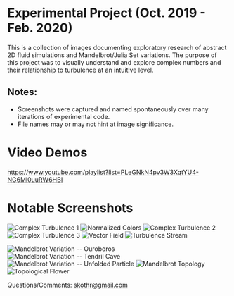 # Experimental Project (Oct. 2019 - Feb. 2020)
This is a collection of images documenting exploratory research of abstract 2D fluid simulations and Mandelbrot/Julia Set variations.
The purpose of this project was to visually understand and explore complex numbers and their relationship to turbulence at an intuitive level. 

## Notes:
* Screenshots were captured and named spontaneously over many iterations of experimental code.
* File names may or may not hint at image significance.

# Video Demos
https://www.youtube.com/playlist?list=PLeGNkN4pv3W3XqtYU4-NG6Ml0uuRW6HBI

# Notable Screenshots
![Complex Turbulence 1](https://raw.githubusercontent.com/skothr/fluid-experiments/master/fluid-simulations/experimental-complex-fluid/fluid-turbulance11.png)
![Normalized Colors](https://raw.githubusercontent.com/skothr/fluid-experiments/master/fluid-simulations/experimental-complex-fluid/complex-fluid-log-normalized1.png)
![Complex Turbulence 2](https://raw.githubusercontent.com/skothr/fluid-experiments/master/fluid-simulations/experimental-complex-fluid/fluid-turbulance14.png)
![Complex Turbulence 3](https://raw.githubusercontent.com/skothr/fluid-experiments/master/fluid-simulations/experimental-complex-fluid/complex-fluid-vortex3.png)
![Vector Field](https://raw.githubusercontent.com/skothr/fluid-experiments/master/fluid-simulations/navier-stokes-fluid/fluid-vector-field.png)
![Turbulence Stream](https://raw.githubusercontent.com/skothr/fluid-experiments/master/fluid-simulations/experimental-complex-fluid/fluid-turbulance5-pressure.png)

![Mandelbrot Variation -- Ouroboros](https://raw.githubusercontent.com/skothr/fluid-experiments/master/mandelbrot-set/3d-galaxy-spirals1.png)
![Mandelbrot Variation -- Tendril Cave](https://raw.githubusercontent.com/skothr/fluid-experiments/master/mandelbrot-set/3d-tendril-cave2.png)
![Mandelbrot Variation -- Unfolded Particle](https://raw.githubusercontent.com/skothr/fluid-experiments/master/mandelbrot-set/confined-particle1.png)
![Mandelbrot Topology](https://raw.githubusercontent.com/skothr/fluid-experiments/master/mandelbrot-set/topology2.png)
![Topological Flower](https://raw.githubusercontent.com/skothr/fluid-experiments/master/mandelbrot-set/topology-fluid-flower1.png)

Questions/Comments: skothr@gmail.com
